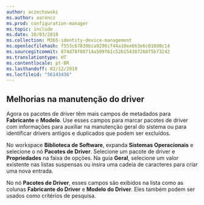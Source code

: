 ```yaml
---
author: aczechowski
ms.author: aaroncz
ms.prod: configuration-manager
ms.topic: include
ms.date: 10/03/2018
ms.collection: M365-identity-device-management
ms.openlocfilehash: f553c67839bca9296cf44a10ee663e6c010d0c14
ms.sourcegitcommit: 874d78f08714a509f61c52b154387268f5b73242
ms.translationtype: HT
ms.contentlocale: pt-BR
ms.lasthandoff: 02/12/2019
ms.locfileid: "56143436"
---
```

## <a name="bkmk_drivers"></a> Melhorias na manutenção do driver
<!--1358270-->

Agora os pacotes de driver têm mais campos de metadados para **Fabricante** e **Modelo**. Use esses campos para marcar pacotes de driver com informações para auxiliar na manutenção geral do sistema ou para identificar drivers antigos e duplicados que podem ser excluídos.

No workspace **Biblioteca de Software**, expanda **Sistemas Operacionais** e selecione o nó **Pacotes de Driver**. Selecione um pacote de driver e **Propriedades** na faixa de opções. Na guia **Geral**, selecione um valor existente nas listas suspensas ou insira uma cadeia de caracteres para criar uma nova entrada. 

No nó **Pacotes de Driver**, esses campos são exibidos na lista como as colunas **Fabricante do Driver** e **Modelo do Driver**. Eles também podem ser usados como critérios de pesquisa. 


